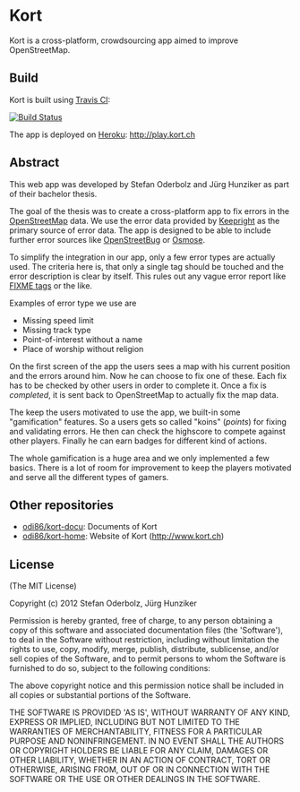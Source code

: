 # Kort

Kort is a cross-platform, crowdsourcing app aimed to improve OpenStreetMap.

## Build

Kort is built using [Travis CI](https://travis-ci.org):

[![Build Status](https://api.travis-ci.org/odi86/kort.png?branch=master)](http://travis-ci.org/odi86/kort)

The app is deployed on [Heroku](https://www.heroku.com/): http://play.kort.ch

## Abstract

This web app was developed by Stefan Oderbolz and Jürg Hunziker as part of their bachelor thesis.

The goal of the thesis was to create a cross-platform app to fix errors in the [OpenStreetMap](http://www.openstreetmap.org/) data.
We use the error data provided by [Keepright](http://www.keepright.at/) as the primary source of error data. The app is designed to be able to include further error sources like [OpenStreetBug](http://openstreetbugs.schokokeks.org/) or [Osmose](http://osmose.openstreetmap.fr/map/).

To simplify the integration in our app, only a few error types are actually used. The criteria here is, that only a single tag should be touched and the error description is clear by itself.
This rules out any vague error report like [FIXME tags](http://wiki.openstreetmap.org/wiki/Key:fixme) or the like.

Examples of error type we use are

* Missing speed limit
* Missing track type
* Point-of-interest without a name
* Place of worship without religion

On the first screen of the app the users sees a map with his current position and the errors around him.
Now he can choose to fix one of these. Each fix has to be checked by other users in order to complete it.
Once a fix is _completed_, it is sent back to OpenStreetMap to actually fix the map data.

The keep the users motivated to use the app, we built-in some "gamification" features.
So a users gets so called "koins" (_points_) for fixing and validating errors.
He then can check the highscore to compete against other players.
Finally he can earn badges for different kind of actions.

The whole gamification is a huge area and we only implemented a few basics.
There is a lot of room for improvement to keep the players motivated and  serve all the different types of gamers.

## Other repositories

* [odi86/kort-docu](https://github.com/odi86/kort-docu): Documents of Kort
* [odi86/kort-home](https://github.com/odi86/kort-home): Website of Kort (http://www.kort.ch)

## License

(The MIT License)

Copyright (c) 2012 Stefan Oderbolz, Jürg Hunziker

Permission is hereby granted, free of charge, to any person obtaining
a copy of this software and associated documentation files (the
'Software'), to deal in the Software without restriction, including
without limitation the rights to use, copy, modify, merge, publish,
distribute, sublicense, and/or sell copies of the Software, and to
permit persons to whom the Software is furnished to do so, subject to
the following conditions:

The above copyright notice and this permission notice shall be
included in all copies or substantial portions of the Software.

THE SOFTWARE IS PROVIDED 'AS IS', WITHOUT WARRANTY OF ANY KIND,
EXPRESS OR IMPLIED, INCLUDING BUT NOT LIMITED TO THE WARRANTIES OF
MERCHANTABILITY, FITNESS FOR A PARTICULAR PURPOSE AND NONINFRINGEMENT.
IN NO EVENT SHALL THE AUTHORS OR COPYRIGHT HOLDERS BE LIABLE FOR ANY
CLAIM, DAMAGES OR OTHER LIABILITY, WHETHER IN AN ACTION OF CONTRACT,
TORT OR OTHERWISE, ARISING FROM, OUT OF OR IN CONNECTION WITH THE
SOFTWARE OR THE USE OR OTHER DEALINGS IN THE SOFTWARE.
